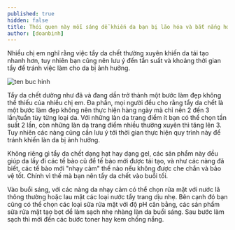 ```yaml
---
published: true
hidden: false
title: Thói quen này mỗi sáng dễ khiến da bạn bị lão hóa và bắt nắng hơn
author: [doanbinh] 
---
```



Nhiều chị em nghĩ rằng việc tẩy da chết thường xuyên khiến da tái tạo nhanh hơn, tuy nhiên bạn cũng nên lưu ý đến tần suất và khoảng thời gian tẩy để tránh việc làm cho da bị ảnh hưởng.

![ten buc hinh](https://www.vuivivu.com/wp-content/uploads/2019/04/Da-b%E1%BA%A1n-c%C3%B3-%C4%91ang-b%E1%BB%8B-l%C3%A3o-h%C3%B3a-T%E1%BB%95ng-h%E1%BB%A3p-c%C3%A1c-d%E1%BA%A5u-hi%E1%BB%87u-l%C3%A3o-h%C3%B3a-da-8.jpg "ten buc hinh")

Tẩy da chết dường như đã và đang dần trở thành một bước làm đẹp không thể thiếu của nhiều chị em. Đa phần, mọi người đều cho rằng tẩy da chết là một bước làm đẹp không nên thực hiện hàng ngày mà chỉ nên 2 đến 3 lần/tuần tùy từng loại da. Với những làn da trang điểm ít bạn có thể chọn tần suất 2 lần, còn những làn da trang điểm nhiều thường xuyên thì tăng lên 3. Tuy nhiên các nàng cũng cần lưu ý tới thời gian thực hiện quy trình này để tránh khiến làn da bị ảnh hưởng. 

Không riêng gì tẩy da chết dạng hạt hay dạng gel, các sản phẩm này đều giúp da lấy đi các tế bào cũ để tế bào mới được tái tạo, và như các nàng đã biết, các tế bào mới "nhạy cảm" thế nào nếu không được che chắn và bảo vệ tốt. Chính vì thế mà bạn nên tẩy da chết vào buổi tối. 

Vào buổi sáng, với các nàng da nhạy cảm có thể chọn rửa mặt với nước lã thông thường hoặc lau mặt các loại nước tẩy trang dịu nhẹ. Bên cạnh đó bạn cũng có thể chọn các loại sữa rửa mặt với độ pH cân bằng, các sản phẩm sữa rửa mặt tạo bọt để làm sạch nhẹ nhàng làn da buổi sáng. Sau bước làm sạch thì mới đến các bước toner hay kem chống nắng. 